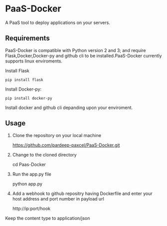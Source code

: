 PaaS-Docker
==========
A PaaS tool to deploy applications on your servers.

## Requirements

PaaS-Docker is compatible with Python version 2 and 3; and require Flask,Docker,Docker-py and github cli to be installed.PaaS-Docker currently supports linux enviroments.

Install Flask

    pip install flask
Install Docker-py:

    pip install docker-py
Install docker and github cli depanding upon your enviroment.

## Usage

1) Clone the repository on your local machine

    https://github.com/pardeep-paxcel/PaaS-Docker.git
2) Change to the cloned directory

    cd Paas-Docker
3) Run the app.py file

    python app.py
4) Add a webhook to github repositry having Dockerfile and enter your host address and port number in payload url 

    http://ip:port/hook
  
  Keep the content type to application/json  
  




  

  






